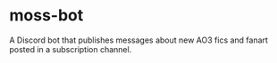 # moss-bot
A Discord bot that publishes messages about new AO3 fics and fanart posted in a subscription channel.
